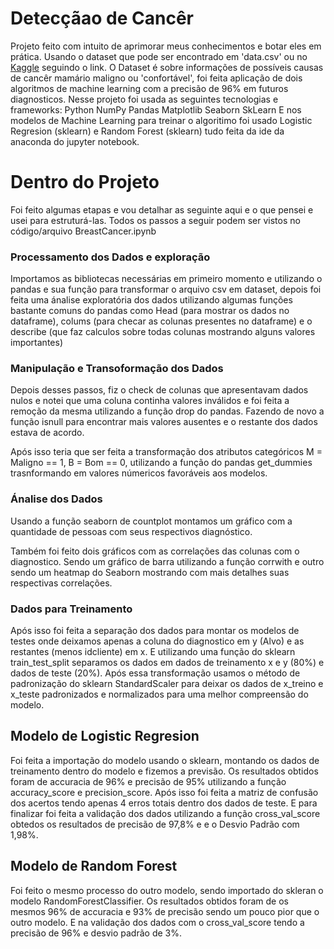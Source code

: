﻿# Detecçãao de Cancêr 
 Projeto feito com intuito de aprimorar meus conhecimentos e botar eles em prática. Usando o dataset que pode ser encontrado em 'data.csv' ou no <a href="https://www.kaggle.com/datasets/uciml/breast-cancer-wisconsin-data">Kaggle</a> seguindo o link. O Dataset é sobre informações de possíveis causas de cancêr mamário maligno ou 'confortável', foi feita aplicação de dois algoritmos de machine learning com a precisão de 96% em futuros diagnosticos.
 Nesse projeto foi usada as seguintes tecnologias e frameworks:
 Python
 NumPy 
 Pandas
 Matplotlib
 Seaborn
 SkLearn
 E nos modelos de Machine Learning para treinar o algoritimo foi usado Logistic Regresion (sklearn) e Random Forest (sklearn) tudo feita da ide da anaconda do jupyter notebook.

 # Dentro do Projeto
 Foi feito algumas etapas e vou detalhar as seguinte aqui e o que pensei e usei para estruturá-las.
 Todos os passos a seguir podem ser vistos no código/arquivo BreastCancer.ipynb
 ### Processamento dos Dados e exploração 

 Importamos as bibliotecas necessárias em primeiro momento e utilizando o pandas e sua função para transformar o arquivo csv em dataset,
 depois foi feita uma ánalise exploratória dos dados utilizando algumas funções bastante comuns do pandas como Head (para mostrar os dados no dataframe),
 colums (para checar as colunas presentes no dataframe) e o describe (que faz calculos sobre todas colunas mostrando alguns valores importantes)

 ### Manipulação e Transoformação dos Dados

 Depois desses passos, fiz o check de colunas que apresentavam dados nulos e notei que uma coluna continha valores inválidos e foi feita a remoção da mesma utilizando a função drop do 
 pandas. Fazendo de novo a função isnull para encontrar mais valores ausentes e o restante dos dados estava de acordo.

 Após isso teria que ser feita a transformação dos atributos categóricos M = Maligno == 1, B = Bom == 0,
 utilizando a função do pandas get_dummies trasnformando em valores númericos favoráveis aos modelos.

### Ánalise dos Dados 

Usando a função seaborn de countplot montamos um gráfico com a quantidade de pessoas com seus respectivos diagnóstico.

Também foi feito dois gráficos com as correlações das colunas com o diagnostico. Sendo um gráfico de barra utilizando a função corrwith e outro
sendo um heatmap do Seaborn mostrando com mais detalhes suas respectivas correlações.

### Dados para Treinamento

Após isso foi feita a separação dos dados para montar os modelos de testes onde deixamos apenas a coluna do diagnostico em y (Alvo) e as restantes (menos idcliente)
em x.
E utilizando uma função do sklearn train_test_split separamos os dados em dados de treinamento x e y (80%) e dados de teste (20%). 
Após essa transformação usamos o método de padronização do sklearn StandardScaler para deixar os dados de x_treino e x_teste padronizados e normalizados para uma melhor compreensão do modelo.

## Modelo de Logistic Regresion
Foi feita a importação do modelo usando o sklearn, montando os dados de treinamento dentro do modelo e fizemos a previsão.
Os resultados obtidos foram de accuracia de 96% e precisão de 95% utilizando a função accuracy_score e precision_score.
Após isso foi feita a matriz de confusão dos acertos tendo apenas 4 erros totais dentro dos dados de teste.
E para finalizar foi feita a validação dos dados utilizando a função cross_val_score obtedos os resultados de precisão de 97,8% e
e o Desvio Padrão com 1,98%.

## Modelo de Random Forest 
Foi feito o mesmo processo do outro modelo, sendo importado do skleran o modelo RandomForestClassifier.
Os resultados obtidos foram de os mesmos 96% de accuracia e 93% de precisão sendo um pouco pior que o outro modelo.
E na validação dos dados com o cross_val_score tendo a precisão de 96% e desvio padrão de 3%.


